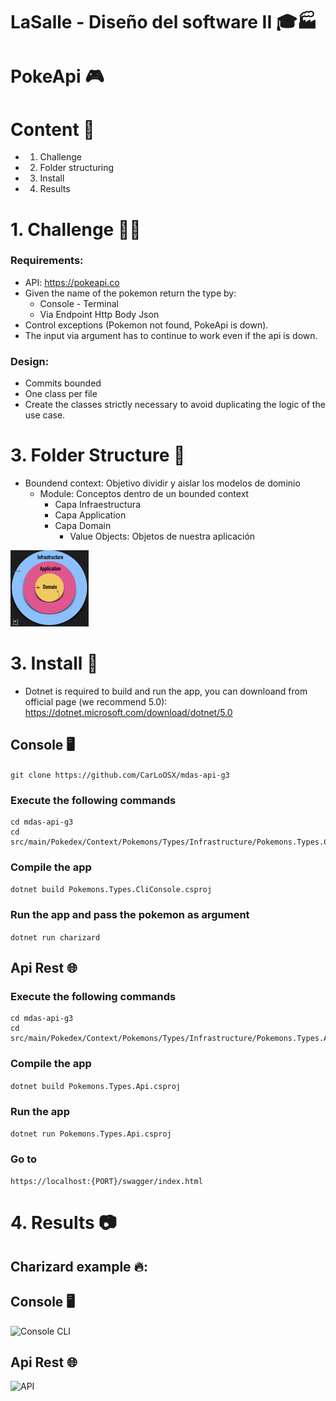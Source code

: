 # LaSalle - Diseño del software II 🎓🏭

# PokeApi 🎮 


# Content 📇

* 1. Challenge
* 2. Folder structuring
* 3. Install 
* 4. Results


# 1. Challenge 🤔💭

### Requirements:

* API: https://pokeapi.co
* Given the name of the pokemon return the type by:
  * Console - Terminal
  * Via Endpoint Http Body Json
* Control exceptions (Pokemon not found, PokeApi is down).
* The input via argument has to continue to work even if the api is down.

### Design:

* Commits bounded
* One class per file
* Create the classes strictly necessary to avoid duplicating the logic of the use case.


# 3. Folder Structure 📂

* Boundend context: Objetivo dividir y aislar los modelos de dominio
  * Module: Conceptos dentro de un bounded context
    * Capa Infraestructura
    * Capa Application
    * Capa Domain
      *  Value Objects: Objetos de nuestra aplicación


![DDD](images/ddd.PNG)

# 3. Install 🔧 

* Dotnet is required to build and run the app, you can downloand from official page (we recommend 5.0):
https://dotnet.microsoft.com/download/dotnet/5.0


## Console 🖥️
```git clone https://github.com/CarLoOSX/mdas-api-g3```
### Execute the following commands
```
cd mdas-api-g3
cd src/main/Pokedex/Context/Pokemons/Types/Infrastructure/Pokemons.Types.CliConsole/
```
### Compile the app
```dotnet build Pokemons.Types.CliConsole.csproj```
### Run the app and pass the pokemon as argument
```dotnet run charizard```

## Api Rest 🌐

### Execute the following commands
```
cd mdas-api-g3
cd src/main/Pokedex/Context/Pokemons/Types/Infrastructure/Pokemons.Types.Api
```
### Compile the app
```dotnet build Pokemons.Types.Api.csproj```
### Run the app
```dotnet run Pokemons.Types.Api.csproj```
### Go to
```https://localhost:{PORT}/swagger/index.html```

# 4. Results 📷
## Charizard example 🔥:
## Console 🖥️
![Console CLI](images/console-result.PNG)

## Api Rest 🌐
![API](images/api-result.png)
